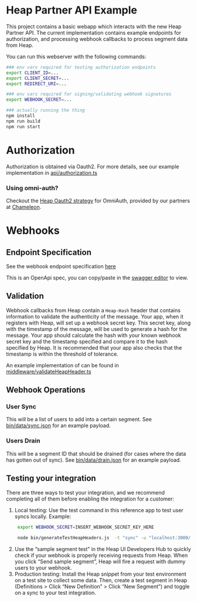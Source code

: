 # Heap Partner API Example

This project contains a basic webapp which interacts with the new Heap Partner API. The current implementation contains example endpoints for authorization, and processing webhook callbacks to process segment data from Heap. 

You can run this webserver with the following commands:

```bash
### env vars required for testing authorization endpoints
export CLIENT_ID=...
export CLIENT_SECRET=...
export REDIRECT_URI=...

### env vars required for signing/validating webhook signatures
export WEBHOOK_SECRET=...

### actually running the thing
npm install
npm run build
npm run start
```

# Authorization

Authorization is obtained via Oauth2. For more details, see our example implementation in [api/authorization.ts](./api/authorization.ts)

### Using omni-auth?

Checkout the [Heap Oauth2 strategy](https://github.com/chamaeleonidae/omniauth-heap) for OmniAuth, provided by our partners at [Chameleon](https://www.trychameleon.com/).

# Webhooks

## Endpoint Specification

See the webhook endpoint specification [here](./webhook_spec.yaml)

This is an OpenApi spec, you can copy/paste in the [swagger editor](https://editor.swagger.io/) to view.

## Validation

Webhook callbacks from Heap contain a `Heap-Hash` header that contains information to validate the authenticity of the message. Your app, when it registers with Heap, will set up a webhook secret key. This secret key, along with the timestamp of the message, will be used to generate a hash for the message.
Your app should calculate the hash with your known webhook secret key and the timestamp specified and compare it to the hash specified by Heap.
It is recommended that your app also checks that the timestamp is within the threshold of tolerance.

An example implementation of can be found in [middleware/validateHeapHeader.ts](./middleware/validateHeapHeader.ts)

## Webhook Operations

### User Sync

This will be a list of users to add into a certain segment. See [bin/data/sync.json](./bin/data/sync.json) for an example payload.

### Users Drain

This will be a segment ID that should be drained (for cases where the data has gotten out of sync).  See [bin/data/drain.json](./bin/data/drain.json) for an example payload.

## Testing your integration

There are three ways to test your integration, and we recommend completing all of them before enabling the integration for a customer:

1. Local testing: Use the test command in this reference app to test user syncs locally. Example:
   ```bash
    export WEBHOOK_SECRET=INSERT_WEBHOOK_SECRET_KEY_HERE
    
    node bin/generateTestHeapHeaders.js  -t "sync" -u "localhost:3000/users_sync"
   ```
2. Use the “sample segment test” in the Heap UI Developers Hub to quickly check if your webhook is properly receiving requests from Heap.
   When you click “Send sample segment”, Heap will fire a request with dummy users to your webhook.
3. Production testing: Install the Heap snippet from your test environment on a test site to collect some data. Then, create a test segment in Heap (Definitions > Click “New Definition” > Click “New Segment”) and toggle on a sync to your test integration.

